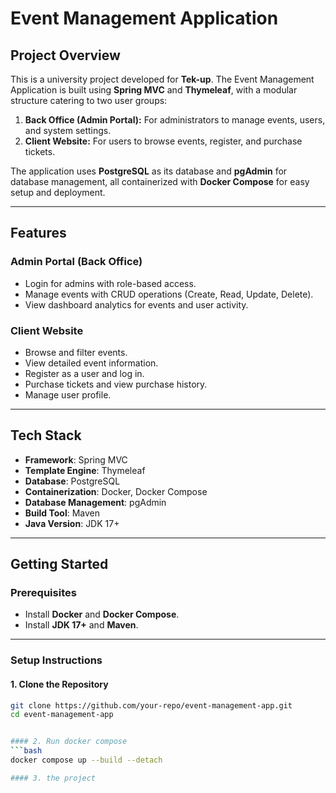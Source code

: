 # Event Management Application

## Project Overview

This is a university project developed for **Tek-up**. The Event Management Application is built using **Spring MVC** and **Thymeleaf**, with a modular structure catering to two user groups:

1. **Back Office (Admin Portal):** For administrators to manage events, users, and system settings.
2. **Client Website:** For users to browse events, register, and purchase tickets.

The application uses **PostgreSQL** as its database and **pgAdmin** for database management, all containerized with **Docker Compose** for easy setup and deployment.

---

## Features

### Admin Portal (Back Office)

- Login for admins with role-based access.
- Manage events with CRUD operations (Create, Read, Update, Delete).
- View dashboard analytics for events and user activity.

### Client Website

- Browse and filter events.
- View detailed event information.
- Register as a user and log in.
- Purchase tickets and view purchase history.
- Manage user profile.

---

## Tech Stack

- **Framework**: Spring MVC
- **Template Engine**: Thymeleaf
- **Database**: PostgreSQL
- **Containerization**: Docker, Docker Compose
- **Database Management**: pgAdmin
- **Build Tool**: Maven
- **Java Version**: JDK 17+

---

## Getting Started

### Prerequisites

- Install **Docker** and **Docker Compose**.
- Install **JDK 17+** and **Maven**.

---

### Setup Instructions

#### 1. Clone the Repository

````bash
git clone https://github.com/your-repo/event-management-app.git
cd event-management-app


#### 2. Run docker compose
```bash
docker compose up --build --detach

#### 3. the project
